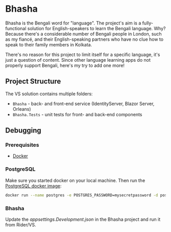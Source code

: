 # Bhasha

Bhasha is the Bengali word for "language". The project's aim is a fully-functional solution for English-speakers to learn the Bengali language. Why? Because there's a considerable number of Bengali people in London, such as my fiancé, and their English-speaking partners who have no clue how to speak to their family members in Kolkata. 

There's no reason for this project to limit itself for a specific language, it's just a question of content. Since other language learning apps do not properly support Bengali, here's my try to add one more!

## Project Structure

The VS solution contains multiple folders:
* `Bhasha` - back- and front-end service (IdentityServer, Blazor Server, Orleans)
* `Bhasha.Tests` - unit tests for front- and back-end components

## Debugging

### Prerequisites
* [Docker](https://docs.docker.com/engine/install/)

### PostgreSQL
Make sure you started docker on your local machine. 
Then run the [PostgreSQL docker image](https://hub.docker.com/_/postgres):
```bash
docker run --name postgres -e POSTGRES_PASSWORD=mysecretpassword -d postgres
```

### Bhasha
Update the *appsettings.Development.json* in the Bhasha project and run it from Rider/VS.